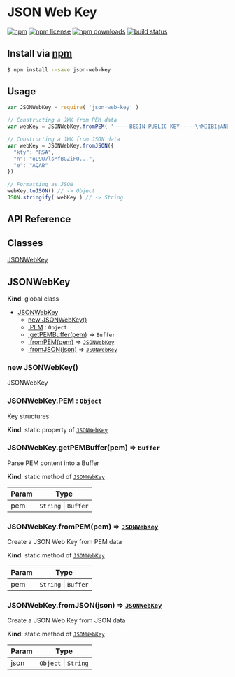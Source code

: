 # JSON Web Key
[![npm](https://img.shields.io/npm/v/json-web-key.svg?style=flat-square)](https://npmjs.com/package/json-web-key)
[![npm license](https://img.shields.io/npm/l/json-web-key.svg?style=flat-square)](https://npmjs.com/package/json-web-key)
[![npm downloads](https://img.shields.io/npm/dm/json-web-key.svg?style=flat-square)](https://npmjs.com/package/json-web-key)
[![build status](https://img.shields.io/travis/jhermsmeier/node-json-web-key.svg?style=flat-square)](https://travis-ci.org/jhermsmeier/node-json-web-key)

## Install via [npm](https://npmjs.com)

```sh
$ npm install --save json-web-key
```

## Usage

```js
var JSONWebKey = require( 'json-web-key' )
```

```js
// Constructing a JWK from PEM data
var webKey = JSONWebKey.fromPEM( '-----BEGIN PUBLIC KEY-----\nMIIBIjANB...' )
```

```js
// Constructing a JWK from JSON data
var webKey = JSONWebKey.fromJSON({
  "kty": "RSA",
  "n": "oL9U7lsMfBGZiFO...",
  "e": "AQAB"
})
```

```js
// Formatting as JSON
webKey.toJSON() // -> Object
JSON.stringify( webKey ) // -> String
```

## API Reference

## Classes

<dl>
<dt><a href="#JSONWebKey">JSONWebKey</a></dt>
<dd></dd>
</dl>

<a name="JSONWebKey"></a>

## JSONWebKey
**Kind**: global class

* [JSONWebKey](#JSONWebKey)
    * [new JSONWebKey()](#new_JSONWebKey_new)
    * [.PEM](#JSONWebKey.PEM) : <code>Object</code>
    * [.getPEMBuffer(pem)](#JSONWebKey.getPEMBuffer) ⇒ <code>Buffer</code>
    * [.fromPEM(pem)](#JSONWebKey.fromPEM) ⇒ <code>[JSONWebKey](#JSONWebKey)</code>
    * [.fromJSON(json)](#JSONWebKey.fromJSON) ⇒ <code>[JSONWebKey](#JSONWebKey)</code>

<a name="new_JSONWebKey_new"></a>

### new JSONWebKey()
JSONWebKey

<a name="JSONWebKey.PEM"></a>

### JSONWebKey.PEM : <code>Object</code>
Key structures

**Kind**: static property of <code>[JSONWebKey](#JSONWebKey)</code>
<a name="JSONWebKey.getPEMBuffer"></a>

### JSONWebKey.getPEMBuffer(pem) ⇒ <code>Buffer</code>
Parse PEM content into a Buffer

**Kind**: static method of <code>[JSONWebKey](#JSONWebKey)</code>

| Param | Type |
| --- | --- |
| pem | <code>String</code> &#124; <code>Buffer</code> |

<a name="JSONWebKey.fromPEM"></a>

### JSONWebKey.fromPEM(pem) ⇒ <code>[JSONWebKey](#JSONWebKey)</code>
Create a JSON Web Key from PEM data

**Kind**: static method of <code>[JSONWebKey](#JSONWebKey)</code>

| Param | Type |
| --- | --- |
| pem | <code>String</code> &#124; <code>Buffer</code> |

<a name="JSONWebKey.fromJSON"></a>

### JSONWebKey.fromJSON(json) ⇒ <code>[JSONWebKey](#JSONWebKey)</code>
Create a JSON Web Key from JSON data

**Kind**: static method of <code>[JSONWebKey](#JSONWebKey)</code>

| Param | Type |
| --- | --- |
| json | <code>Object</code> &#124; <code>String</code> |
